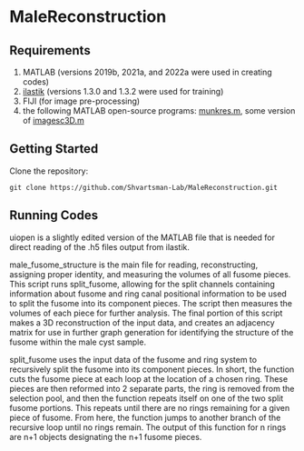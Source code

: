 # MaleReconstruction

## Requirements

1. MATLAB (versions 2019b, 2021a, and 2022a were used in creating codes)
2. [ilastik](https://www.ilastik.org/) (versions 1.3.0 and 1.3.2 were used for training)
3. FIJI (for image pre-processing)
4. the following MATLAB open-source programs: [munkres.m](https://www.mathworks.com/matlabcentral/fileexchange/20328-munkres-assignment-algorithm), some version of [imagesc3D.m](https://www.mathworks.com/matlabcentral/fileexchange/66638-imagesc3d)

## Getting Started

Clone the repository:
    
    git clone https://github.com/Shvartsman-Lab/MaleReconstruction.git
    
## Running Codes

uiopen is a slightly edited version of the MATLAB file that is needed for direct reading of the .h5 files output from ilastik.

male_fusome_structure is the main file for reading, reconstructing, assigning proper identity, and measuring the volumes of all fusome pieces. This script runs split_fusome, allowing for the split channels containing information about fusome and ring canal positional information to be used to split the fusome into its component pieces. The script then measures the volumes of each piece for further analysis. The final portion of this script makes a 3D reconstruction of the input data, and creates an adjacency matrix for use in further graph generation for identifying the structure of the fusome within the male cyst sample.

split_fusome uses the input data of the fusome and ring system to recursively split the fusome into its component pieces.  In short, the function cuts the fusome piece at each loop at the location of a chosen ring.  These pieces are then reformed into 2 separate parts, the ring is removed from the selection pool, and then the function repeats itself on one of the two split fusome portions.  This repeats until there are no rings remaining for a given piece of fusome.  From here, the function jumps to another branch of the recursive loop until no rings remain.  The output of this function for n rings are n+1 objects designating the n+1 fusome pieces.
